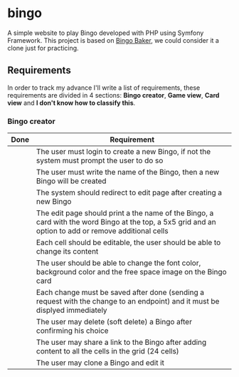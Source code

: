 # bingo
A simple website to play Bingo developed with PHP using Symfony Framework. This project is based on [Bingo Baker](https://bingobaker.com), we could consider it a clone just for practicing.

## Requirements
In order to track my advance I'll write a list of requirements, these requirements are divided in 4 sections: **Bingo creator**, **Game view**, **Card view** and **I don't know how to classify this**.

### Bingo creator
| Done | Requirement |
| ---- | ----------- |
|      | The user must login to create a new Bingo, if not the system must prompt the user to do so |
|      | The user must write the name of the Bingo, then a new Bingo will be created |
|      | The system should redirect to edit page after creating a new Bingo |
|      | The edit page should print a the name of the Bingo, a card with the word Bingo at the top, a 5x5 grid and an option to add or remove additional cells |
|      | Each cell should be editable, the user should be able to change its content |
|      | The user should be able to change the font color, background color and the free space image on the Bingo card |
|      | Each change must be saved after done (sending a request with the change to an endpoint) and it must be displyed immediately |
|      | The user may delete (soft delete) a Bingo after confirming his choice |
|      | The user may share a link to the Bingo after adding content to all the cells in the grid (24 cells) |
|      | The user may clone a Bingo and edit it |
